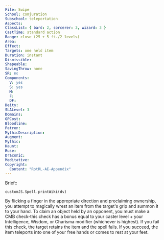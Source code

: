 ```yaml
---
File: Swipe
School: conjuration
Subschool: teleportation
Aspects: 
ClassList: { bard: 2, sorcerer: 3, wizard: 3 }
CastTime: standard action
Range: close (25 + 5 ft./2 levels)
Area: 
Effect: 
Targets: one held item
Duration: instant
Dismissible: 
Shapeable: 
SavingThrow: none
SR: no
Components:
  V: yes
  S: yes
  M: 
  F: 
  DF: 
Deity: 
SLALevel: 3
Domains: 
GPCost: 
Bloodline: 
Patron: 
MythicDescription: 
Augment: 
Mythic: 
Haunt: 
Ruse: 
Draconic: 
Meditative: 
Copyright:
  Content: "RotRL-AE-Appendix"
---
```

Brief:: 

```dataviewjs
customJS.Spell.printWiki(dv)
```

By flicking a finger in the appropriate direction and proclaiming ownership, you attempt to magically wrest an item from the target's grip and summon it to your hand. To claim an object held by an opponent, you must make a CMB check-this check has a bonus equal to your caster level + your Intelligence, Wisdom, or Charisma modifier (whichever is highest). If you fail this check, the target retains the item and the spell fails. If you succeed, the item teleports into one of your free hands or comes to rest at your feet.
